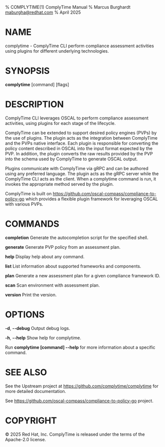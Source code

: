 % COMPLYTIME(1) ComplyTime Manual
% Marcus Burghardt <maburgha@redhat.com>
% April 2025

# NAME

complytime - ComplyTime CLI perform compliance assessment activities using plugins for different underlying technologies.

# SYNOPSIS

**complytime** [command] [flags]

# DESCRIPTION

ComplyTime CLI leverages OSCAL to perform compliance assessment activities, using plugins for each stage of the lifecycle.

ComplyTime can be extended to support desired policy engines (PVPs) by the use of plugins.
The plugin acts as the integration between ComplyTime and the PVPs native interface.
Each plugin is responsible for converting the policy content described in OSCAL into the input format expected by the PVP.
In addition, the plugin converts the raw results provided by the PVP into the schema used by ComplyTime to generate OSCAL output.

Plugins communicate with ComplyTime via gRPC and can be authored using any preferred language. The plugin acts as the gRPC server while the ComplyTime CLI acts as the client. When a complytime command is run, it invokes the appropriate method served by the plugin.

ComplyTime is built on https://github.com/oscal-compass/compliance-to-policy-go which provides a flexible plugin framework for leveraging OSCAL with various PVPs.

# COMMANDS

**completion**
Generate the autocompletion script for the specified shell.

**generate**
Generate PVP policy from an assessment plan.

**help**
Display help about any command.

**list**
List information about supported frameworks and components.

**plan**
Generate a new assessment plan for a given compliance framework ID.

**scan**
Scan environment with assessment plan.

**version**
Print the version.

# OPTIONS

**-d**, **--debug**
Output debug logs.

**-h**, **--help**
Show help for complytime.

Run **complytime [command] --help** for more information about a specific command.

# SEE ALSO

See the Upstream project at https://github.com/complytime/complytime for more detailed documentation.

See https://github.com/oscal-compass/compliance-to-policy-go project.

# COPYRIGHT

© 2025 Red Hat, Inc. ComplyTime is released under the terms of the Apache-2.0 license.
